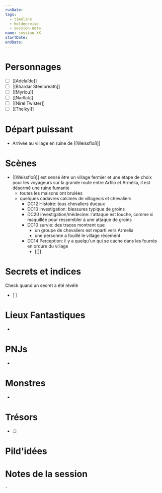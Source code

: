 ```yaml
---
runDate: 
tags:
  - timeline
  - heldenreise
  - session-note
name: session XX
startDate: 
endDate:
---
```



# Personnages
- [ ] [[Adelaïde]]
- [ ] [[Bhardar Steelbreath]]
- [ ] [[Myrlou]]
- [ ] [[Narllak]]
- [ ] [[Nirel Twister]]
- [ ] [[Thelkyl]]

# Départ puissant
- Arrivée au village en ruine de [[Weissfloß]]

# Scènes
- [[Weissfloß]] est sensé être un village fermier et une étape de choix pour les voyageurs sur la grande route entre Arfilo et Armélia, il est désormé une ruine fumante
	- toutes les maisons ont brulées
	- quelques cadavres calcinés de villageois et chevaliers
		- DC12 Histoire: tous chevaliers ducaux
		- DC10 investigation: blessures typique de groins
		- DC20 investigation/médecine: l'attaque est louche, comme si maquillée pour ressembler à une attaque de groins
		- DC10 survie: des traces montrent que
			- un groupe de chevaliers est reparti vers Armelia
			- une personne a fouillé le village récement
		- DC14 Perception: il y a quelqu'un qui se cache dans les fourrés en ordure du village
			- [[]]

# Secrets et indices
Check quand un secret a été révélé
- [ ] 

# Lieux Fantastiques
- 

# PNJs
- 

# Monstres
- 

# Trésors
- [ ]


# Pild'idées
> 

# Notes de la session

```
- 
```
